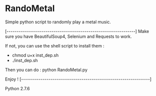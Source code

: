 # RandoMetal
Simple python script to randomly play a metal music.

[------------------------------------------------------------------]
Make sure you have BeautifulSoup4, Selenium and Requests to work.

If not, you can use the shell script to install them :
  - chmod u+x inst_dep.sh
  - ./inst_dep.sh

Then you can do : python RandoMetal.py

Enjoy !
[------------------------------------------------------------------]

Python 2.7.6
